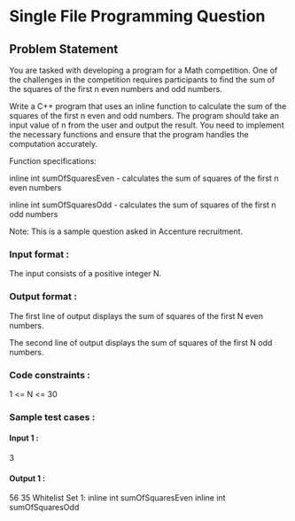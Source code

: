 # Single File Programming Question

## Problem Statement

You are tasked with developing a program for a Math competition. One of the challenges in the competition requires participants to find the sum of the squares of the first n even numbers and odd numbers.

Write a C++ program that uses an inline function to calculate the sum of the squares of the first n even and odd numbers. The program should take an input value of n from the user and output the result. You need to implement the necessary functions and ensure that the program handles the computation accurately.

Function specifications:

inline int sumOfSquaresEven - calculates the sum of squares of the first n even numbers

inline int sumOfSquaresOdd - calculates the sum of squares of the first n odd numbers

Note: This is a sample question asked in Accenture recruitment.

### Input format :

The input consists of a positive integer N.

### Output format :

The first line of output displays the sum of squares of the first N even numbers.

The second line of output displays the sum of squares of the first N odd numbers.

### Code constraints :

1 \<= N \<= 30

### Sample test cases :

#### Input 1 :

3

#### Output 1 :

56
35
Whitelist
Set 1:
inline int sumOfSquaresEven
inline int sumOfSquaresOdd
